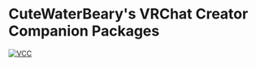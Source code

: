 # CuteWaterBeary's VRChat Creator Companion Packages


[![VCC](https://user-images.githubusercontent.com/103973703/248541371-0e67510c-a526-4273-9dc3-da8f912e692a.png)](https://cutewaterbeary.github.io/vrchat/)
